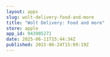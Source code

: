 ```yaml
---
layout: apps
slug: wolt-delivery-food-and-more
title: "Wolt Delivery: Food and more"
store: apple
app_id: 943905271
date: 2025-06-11T15:44:34Z
published: 2015-06-24T15:09:19Z
---
```

